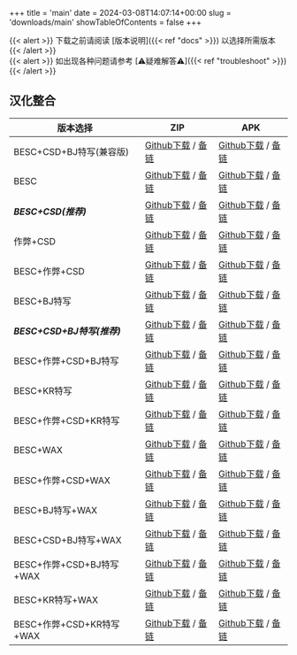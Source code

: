
+++
title = 'main'
date = 2024-03-08T14:07:14+00:00
slug = 'downloads/main'
showTableOfContents = false
+++

{{< alert >}}
下载之前请阅读 [版本说明]({{< ref "docs" >}}) 以选择所需版本
{{< /alert >}}
<br>
{{< alert >}}
如出现各种问题请参考 [⚠疑难解答⚠]({{< ref "troubleshoot" >}})
{{< /alert >}}

## 汉化整合

|         版本选择          |                                                                                                                                                         ZIP                                                                                                                                                          |                                                                                                                                                         APK                                                                                                                                                          |
|---------------------------|----------------------------------------------------------------------------------------------------------------------------------------------------------------------------------------------------------------------------------------------------------------------------------------------------------------------|----------------------------------------------------------------------------------------------------------------------------------------------------------------------------------------------------------------------------------------------------------------------------------------------------------------------|
|BESC+CSD+BJ特写(兼容版)    |[Github下载](https://github.com/sakarie9/DoL-Lyra/releases/download/main/DoL-0.4.5.3-Lyra-a1.10.0-polyfill-besc-cheat-csd-sideviewbj-0308.zip ) / [备链](https://mirror.ghproxy.com/https://github.com/sakarie9/DoL-Lyra/releases/download/main/DoL-0.4.5.3-Lyra-a1.10.0-polyfill-besc-cheat-csd-sideviewbj-0308.zip )|[Github下载](https://github.com/sakarie9/DoL-Lyra/releases/download/main/DoL-0.4.5.3-Lyra-a1.10.0-polyfill-besc-cheat-csd-sideviewbj-0308.apk ) / [备链](https://mirror.ghproxy.com/https://github.com/sakarie9/DoL-Lyra/releases/download/main/DoL-0.4.5.3-Lyra-a1.10.0-polyfill-besc-cheat-csd-sideviewbj-0308.apk )|
|BESC                       |[Github下载](https://github.com/sakarie9/DoL-Lyra/releases/download/main/DoL-0.4.5.3-Lyra-a1.10.0-besc-0308.zip ) / [备链](https://mirror.ghproxy.com/https://github.com/sakarie9/DoL-Lyra/releases/download/main/DoL-0.4.5.3-Lyra-a1.10.0-besc-0308.zip )                                                            |[Github下载](https://github.com/sakarie9/DoL-Lyra/releases/download/main/DoL-0.4.5.3-Lyra-a1.10.0-besc-0308.apk ) / [备链](https://mirror.ghproxy.com/https://github.com/sakarie9/DoL-Lyra/releases/download/main/DoL-0.4.5.3-Lyra-a1.10.0-besc-0308.apk )                                                            |
|***BESC+CSD(推荐)***       |[Github下载](https://github.com/sakarie9/DoL-Lyra/releases/download/main/DoL-0.4.5.3-Lyra-a1.10.0-besc-csd-0308.zip ) / [备链](https://mirror.ghproxy.com/https://github.com/sakarie9/DoL-Lyra/releases/download/main/DoL-0.4.5.3-Lyra-a1.10.0-besc-csd-0308.zip )                                                    |[Github下载](https://github.com/sakarie9/DoL-Lyra/releases/download/main/DoL-0.4.5.3-Lyra-a1.10.0-besc-csd-0308.apk ) / [备链](https://mirror.ghproxy.com/https://github.com/sakarie9/DoL-Lyra/releases/download/main/DoL-0.4.5.3-Lyra-a1.10.0-besc-csd-0308.apk )                                                    |
|作弊+CSD                   |[Github下载](https://github.com/sakarie9/DoL-Lyra/releases/download/main/DoL-0.4.5.3-Lyra-a1.10.0-cheat-csd-0308.zip ) / [备链](https://mirror.ghproxy.com/https://github.com/sakarie9/DoL-Lyra/releases/download/main/DoL-0.4.5.3-Lyra-a1.10.0-cheat-csd-0308.zip )                                                  |[Github下载](https://github.com/sakarie9/DoL-Lyra/releases/download/main/DoL-0.4.5.3-Lyra-a1.10.0-cheat-csd-0308.apk ) / [备链](https://mirror.ghproxy.com/https://github.com/sakarie9/DoL-Lyra/releases/download/main/DoL-0.4.5.3-Lyra-a1.10.0-cheat-csd-0308.apk )                                                  |
|BESC+作弊+CSD              |[Github下载](https://github.com/sakarie9/DoL-Lyra/releases/download/main/DoL-0.4.5.3-Lyra-a1.10.0-besc-cheat-csd-0308.zip ) / [备链](https://mirror.ghproxy.com/https://github.com/sakarie9/DoL-Lyra/releases/download/main/DoL-0.4.5.3-Lyra-a1.10.0-besc-cheat-csd-0308.zip )                                        |[Github下载](https://github.com/sakarie9/DoL-Lyra/releases/download/main/DoL-0.4.5.3-Lyra-a1.10.0-besc-cheat-csd-0308.apk ) / [备链](https://mirror.ghproxy.com/https://github.com/sakarie9/DoL-Lyra/releases/download/main/DoL-0.4.5.3-Lyra-a1.10.0-besc-cheat-csd-0308.apk )                                        |
|BESC+BJ特写                |[Github下载](https://github.com/sakarie9/DoL-Lyra/releases/download/main/DoL-0.4.5.3-Lyra-a1.10.0-besc-sideviewbj-0308.zip ) / [备链](https://mirror.ghproxy.com/https://github.com/sakarie9/DoL-Lyra/releases/download/main/DoL-0.4.5.3-Lyra-a1.10.0-besc-sideviewbj-0308.zip )                                      |[Github下载](https://github.com/sakarie9/DoL-Lyra/releases/download/main/DoL-0.4.5.3-Lyra-a1.10.0-besc-sideviewbj-0308.apk ) / [备链](https://mirror.ghproxy.com/https://github.com/sakarie9/DoL-Lyra/releases/download/main/DoL-0.4.5.3-Lyra-a1.10.0-besc-sideviewbj-0308.apk )                                      |
|***BESC+CSD+BJ特写(推荐)***|[Github下载](https://github.com/sakarie9/DoL-Lyra/releases/download/main/DoL-0.4.5.3-Lyra-a1.10.0-besc-csd-sideviewbj-0308.zip ) / [备链](https://mirror.ghproxy.com/https://github.com/sakarie9/DoL-Lyra/releases/download/main/DoL-0.4.5.3-Lyra-a1.10.0-besc-csd-sideviewbj-0308.zip )                              |[Github下载](https://github.com/sakarie9/DoL-Lyra/releases/download/main/DoL-0.4.5.3-Lyra-a1.10.0-besc-csd-sideviewbj-0308.apk ) / [备链](https://mirror.ghproxy.com/https://github.com/sakarie9/DoL-Lyra/releases/download/main/DoL-0.4.5.3-Lyra-a1.10.0-besc-csd-sideviewbj-0308.apk )                              |
|BESC+作弊+CSD+BJ特写       |[Github下载](https://github.com/sakarie9/DoL-Lyra/releases/download/main/DoL-0.4.5.3-Lyra-a1.10.0-besc-cheat-csd-sideviewbj-0308.zip ) / [备链](https://mirror.ghproxy.com/https://github.com/sakarie9/DoL-Lyra/releases/download/main/DoL-0.4.5.3-Lyra-a1.10.0-besc-cheat-csd-sideviewbj-0308.zip )                  |[Github下载](https://github.com/sakarie9/DoL-Lyra/releases/download/main/DoL-0.4.5.3-Lyra-a1.10.0-besc-cheat-csd-sideviewbj-0308.apk ) / [备链](https://mirror.ghproxy.com/https://github.com/sakarie9/DoL-Lyra/releases/download/main/DoL-0.4.5.3-Lyra-a1.10.0-besc-cheat-csd-sideviewbj-0308.apk )                  |
|BESC+KR特写                |[Github下载](https://github.com/sakarie9/DoL-Lyra/releases/download/main/DoL-0.4.5.3-Lyra-a1.10.0-besc-sideviewkr-0308.zip ) / [备链](https://mirror.ghproxy.com/https://github.com/sakarie9/DoL-Lyra/releases/download/main/DoL-0.4.5.3-Lyra-a1.10.0-besc-sideviewkr-0308.zip )                                      |[Github下载](https://github.com/sakarie9/DoL-Lyra/releases/download/main/DoL-0.4.5.3-Lyra-a1.10.0-besc-sideviewkr-0308.apk ) / [备链](https://mirror.ghproxy.com/https://github.com/sakarie9/DoL-Lyra/releases/download/main/DoL-0.4.5.3-Lyra-a1.10.0-besc-sideviewkr-0308.apk )                                      |
|BESC+作弊+CSD+KR特写       |[Github下载](https://github.com/sakarie9/DoL-Lyra/releases/download/main/DoL-0.4.5.3-Lyra-a1.10.0-besc-cheat-csd-sideviewkr-0308.zip ) / [备链](https://mirror.ghproxy.com/https://github.com/sakarie9/DoL-Lyra/releases/download/main/DoL-0.4.5.3-Lyra-a1.10.0-besc-cheat-csd-sideviewkr-0308.zip )                  |[Github下载](https://github.com/sakarie9/DoL-Lyra/releases/download/main/DoL-0.4.5.3-Lyra-a1.10.0-besc-cheat-csd-sideviewkr-0308.apk ) / [备链](https://mirror.ghproxy.com/https://github.com/sakarie9/DoL-Lyra/releases/download/main/DoL-0.4.5.3-Lyra-a1.10.0-besc-cheat-csd-sideviewkr-0308.apk )                  |
|BESC+WAX                   |[Github下载](https://github.com/sakarie9/DoL-Lyra/releases/download/main/DoL-0.4.5.3-Lyra-a1.10.0-besc-wax-0308.zip ) / [备链](https://mirror.ghproxy.com/https://github.com/sakarie9/DoL-Lyra/releases/download/main/DoL-0.4.5.3-Lyra-a1.10.0-besc-wax-0308.zip )                                                    |[Github下载](https://github.com/sakarie9/DoL-Lyra/releases/download/main/DoL-0.4.5.3-Lyra-a1.10.0-besc-wax-0308.apk ) / [备链](https://mirror.ghproxy.com/https://github.com/sakarie9/DoL-Lyra/releases/download/main/DoL-0.4.5.3-Lyra-a1.10.0-besc-wax-0308.apk )                                                    |
|BESC+作弊+CSD+WAX          |[Github下载](https://github.com/sakarie9/DoL-Lyra/releases/download/main/DoL-0.4.5.3-Lyra-a1.10.0-besc-wax-cheat-csd-0308.zip ) / [备链](https://mirror.ghproxy.com/https://github.com/sakarie9/DoL-Lyra/releases/download/main/DoL-0.4.5.3-Lyra-a1.10.0-besc-wax-cheat-csd-0308.zip )                                |[Github下载](https://github.com/sakarie9/DoL-Lyra/releases/download/main/DoL-0.4.5.3-Lyra-a1.10.0-besc-wax-cheat-csd-0308.apk ) / [备链](https://mirror.ghproxy.com/https://github.com/sakarie9/DoL-Lyra/releases/download/main/DoL-0.4.5.3-Lyra-a1.10.0-besc-wax-cheat-csd-0308.apk )                                |
|BESC+BJ特写+WAX            |[Github下载](https://github.com/sakarie9/DoL-Lyra/releases/download/main/DoL-0.4.5.3-Lyra-a1.10.0-besc-wax-sideviewbj-0308.zip ) / [备链](https://mirror.ghproxy.com/https://github.com/sakarie9/DoL-Lyra/releases/download/main/DoL-0.4.5.3-Lyra-a1.10.0-besc-wax-sideviewbj-0308.zip )                              |[Github下载](https://github.com/sakarie9/DoL-Lyra/releases/download/main/DoL-0.4.5.3-Lyra-a1.10.0-besc-wax-sideviewbj-0308.apk ) / [备链](https://mirror.ghproxy.com/https://github.com/sakarie9/DoL-Lyra/releases/download/main/DoL-0.4.5.3-Lyra-a1.10.0-besc-wax-sideviewbj-0308.apk )                              |
|BESC+CSD+BJ特写+WAX        |[Github下载](https://github.com/sakarie9/DoL-Lyra/releases/download/main/DoL-0.4.5.3-Lyra-a1.10.0-besc-wax-csd-sideviewbj-0308.zip ) / [备链](https://mirror.ghproxy.com/https://github.com/sakarie9/DoL-Lyra/releases/download/main/DoL-0.4.5.3-Lyra-a1.10.0-besc-wax-csd-sideviewbj-0308.zip )                      |[Github下载](https://github.com/sakarie9/DoL-Lyra/releases/download/main/DoL-0.4.5.3-Lyra-a1.10.0-besc-wax-csd-sideviewbj-0308.apk ) / [备链](https://mirror.ghproxy.com/https://github.com/sakarie9/DoL-Lyra/releases/download/main/DoL-0.4.5.3-Lyra-a1.10.0-besc-wax-csd-sideviewbj-0308.apk )                      |
|BESC+作弊+CSD+BJ特写+WAX   |[Github下载](https://github.com/sakarie9/DoL-Lyra/releases/download/main/DoL-0.4.5.3-Lyra-a1.10.0-besc-wax-cheat-csd-sideviewbj-0308.zip ) / [备链](https://mirror.ghproxy.com/https://github.com/sakarie9/DoL-Lyra/releases/download/main/DoL-0.4.5.3-Lyra-a1.10.0-besc-wax-cheat-csd-sideviewbj-0308.zip )          |[Github下载](https://github.com/sakarie9/DoL-Lyra/releases/download/main/DoL-0.4.5.3-Lyra-a1.10.0-besc-wax-cheat-csd-sideviewbj-0308.apk ) / [备链](https://mirror.ghproxy.com/https://github.com/sakarie9/DoL-Lyra/releases/download/main/DoL-0.4.5.3-Lyra-a1.10.0-besc-wax-cheat-csd-sideviewbj-0308.apk )          |
|BESC+KR特写+WAX            |[Github下载](https://github.com/sakarie9/DoL-Lyra/releases/download/main/DoL-0.4.5.3-Lyra-a1.10.0-besc-wax-sideviewkr-0308.zip ) / [备链](https://mirror.ghproxy.com/https://github.com/sakarie9/DoL-Lyra/releases/download/main/DoL-0.4.5.3-Lyra-a1.10.0-besc-wax-sideviewkr-0308.zip )                              |[Github下载](https://github.com/sakarie9/DoL-Lyra/releases/download/main/DoL-0.4.5.3-Lyra-a1.10.0-besc-wax-sideviewkr-0308.apk ) / [备链](https://mirror.ghproxy.com/https://github.com/sakarie9/DoL-Lyra/releases/download/main/DoL-0.4.5.3-Lyra-a1.10.0-besc-wax-sideviewkr-0308.apk )                              |
|BESC+作弊+CSD+KR特写+WAX   |[Github下载](https://github.com/sakarie9/DoL-Lyra/releases/download/main/DoL-0.4.5.3-Lyra-a1.10.0-besc-wax-cheat-csd-sideviewkr-0308.zip ) / [备链](https://mirror.ghproxy.com/https://github.com/sakarie9/DoL-Lyra/releases/download/main/DoL-0.4.5.3-Lyra-a1.10.0-besc-wax-cheat-csd-sideviewkr-0308.zip )          |[Github下载](https://github.com/sakarie9/DoL-Lyra/releases/download/main/DoL-0.4.5.3-Lyra-a1.10.0-besc-wax-cheat-csd-sideviewkr-0308.apk ) / [备链](https://mirror.ghproxy.com/https://github.com/sakarie9/DoL-Lyra/releases/download/main/DoL-0.4.5.3-Lyra-a1.10.0-besc-wax-cheat-csd-sideviewkr-0308.apk )          |
